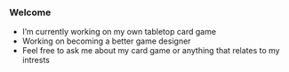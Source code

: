 ### Welcome

- I’m currently working on my own tabletop card game
- Working on becoming a better game designer
- Feel free to ask me about my card game or anything that relates to my intrests



